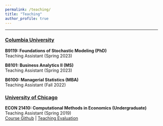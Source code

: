 ```yaml
---
permalink: /teaching/
title: "Teaching"
author_profile: true
---
```


---
### <u>Columbia University</u>

**B9119: Foundations of Stochastic Modeling (PhD)**<br/>
Teaching Assistant (Spring 2023)

**B8101: Business Analytics II (MS)**<br/>
Teaching Assistant (Spring 2023)

**B6100: Managerial Statistics (MBA)**<br/>
Teaching Assistant (Fall 2022)

### <u>University of Chicago</u>

**ECON 21410: Computational Methods in Economics (Undergraduate)**<br/>
Teaching Assistant (Spring 2019)<br/>
[Course Github](https://github.com/jmbejara/comp-econ-sp19) &#124; [Teaching Evaluation](/files/BejaranoBoyarsky_Course_Evaluations_ECON_21410_Spring_2019.pdf#page=3)
